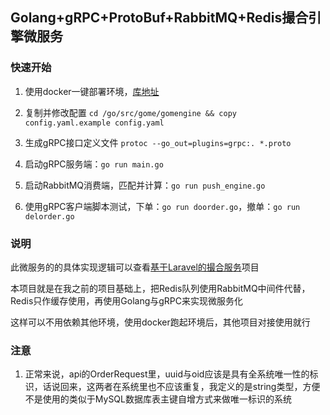 ## Golang+gRPC+ProtoBuf+RabbitMQ+Redis撮合引擎微服务

### 快速开始

1. 使用docker一键部署环境，[库地址](https://github.com/stingbo/go_match_engine_docker)

2. 复制并修改配置 `cd /go/src/gome/gomengine && copy config.yaml.example config.yaml`

3. 生成gRPC接口定义文件 `protoc --go_out=plugins=grpc:. *.proto`

4. 启动gRPC服务端：`go run main.go`

5. 启动RabbitMQ消费端，匹配并计算：`go run push_engine.go`

6. 使用gRPC客户端脚本测试，下单：`go run doorder.go`，撤单：`go run delorder.go`

### 说明

此微服务的的具体实现逻辑可以查看[基于Laravel的撮合服务](https://github.com/stingbo/mengine)项目

本项目就是在我之前的项目基础上，把Redis队列使用RabbitMQ中间件代替，Redis只作缓存使用，再使用Golang与gRPC来实现微服务化

这样可以不用依赖其他环境，使用docker跑起环境后，其他项目对接使用就行

### 注意

1. 正常来说，api的OrderRequest里，uuid与oid应该是具有全系统唯一性的标识，话说回来，这两者在系统里也不应该重复，我定义的是string类型，方便不是使用的类似于MySQL数据库表主键自增方式来做唯一标识的系统
